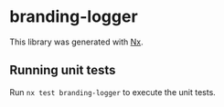 # branding-logger

This library was generated with [Nx](https://nx.dev).

## Running unit tests

Run `nx test branding-logger` to execute the unit tests.

